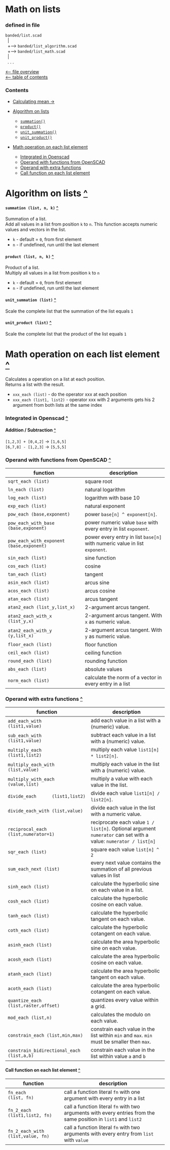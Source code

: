 Math on lists
=============

### defined in file
`banded/list.scad`\
` `| \
` `+--> `banded/list_algorithm.scad`\
` `+--> `banded/list_math.scad`\
` `| \
` `. . .

[<-- file overview](file_overview.md)\
[<-- table of contents](contents.md)

### Contents
[contents]: #contents "Up to Contents"
- [Calculating mean ->](mean.md)

- [Algorithm on lists](#algorithm-on-lists-)
  - [`summation()`][summation]
  - [`product()`][product]
  - [`unit_summation()`][unit_summation]
  - [`unit_product()`][unit_product]
- [Math operation on each list element](#math-operation-on-each-list-element-)
  - [Integrated in Openscad](#integrated-in-openscad-)
  - [Operand with functions from OpenSCAD](#operand-with-functions-from-openscad-)
  - [Operand with extra functions](#operand-with-extra-functions-)
  - [Call function on each list element](#call-function-on-each-list-element-)


Algorithm on lists [^][contents]
================================

#### `summation (list, n, k)` [^][contents]
[summation]: #summation-list-n-k-
Summation of a list.\
Add all values in a list from position `k` to `n`.
This function accepts numeric values and vectors in the list.
- `k` - default = `0`, from first element
- `n` - if undefined, run until the last element

#### `product (list, n, k)` [^][contents]
[product]: #product-list-n-k-
Product of a list.\
Multiply all values in a list from position `k` to `n`
- `k` - default = `0`, from first element
- `n` - if undefined, run until the last element

#### `unit_summation (list)` [^][contents]
[unit_summation]: #unit_summation-list-
Scale the complete list that the summation of the list equals `1`

#### `unit_product (list)` [^][contents]
[unit_product]: #unit_product-list-
Scale the complete list that the product of the list equals `1`


Math operation on each list element [^][contents]
=================================================

Calculates a operation on a list at each position.\
Returns a list with the result.
- `xxx_each (list)`         - do the operator xxx at each position
- `xxx_each (list1, list2)` - operator xxx with 2 arguments gets his 2 argument from both lists at the same index

### Integrated in Openscad [^][contents]

#### Addition / Subtraction [^][contents]
`[1,2,3] + [0,4,2]` -> `[1,6,5]`\
`[6,7,8] - [1,2,3]` -> `[5,5,5]`


### Operand with functions from OpenSCAD [^][contents]

| function                                 | description
|------------------------------------------|-------------
| `sqrt_each (list)`                       | square root
| `ln_each (list)`                         | natural logarithm
| `log_each (list)`                        | logarithm with base 10
| `exp_each (list)`                        | natural exponent
| `pow_each (base,exponent)`               | power `base[n] ^ exponent[n]`.
| `pow_each_with_base     (base,exponent)` | power numeric value `base` with every entry in list `exponent`.
| `pow_each_with_exponent (base,exponent)` | power every entry in list `base[n]` with numeric value in list `exponent`.
| `sin_each (list)`                        | sine function
| `cos_each (list)`                        | cosine
| `tan_each (list)`                        | tangent
| `asin_each (list)`                       | arcus sine
| `acos_each (list)`                       | arcus cosine
| `atan_each (list)`                       | arcus tangent
| `atan2_each (list_y,list_x)`             | 2-argument arcus tangent.
| `atan2_each_with_x (list_y,x)`           | 2-argument arcus tangent. With `x` as numeric value.
| `atan2_each_with_y (y,list_x)`           | 2-argument arcus tangent. With `y` as numeric value.
| `floor_each (list)`                      | floor function
| `ceil_each (list)`                       | ceiling function
| `round_each (list)`                      | rounding function
| `abs_each (list)`                        | absolute values
| `norm_each (list)`                       | calculate the norm of a vector in every entry in a list


### Operand with extra functions [^][contents]

| function                             | description
|--------------------------------------|-------------
| `add_each_with      (list1,value)`   | add each value in a list with a (numeric) value.
| `sub_each_with      (list1,value)`   | subtract each value in a list with a (numeric) value.
| `multiply_each      (list1,list2)`   | multiply each value `list1[n] * list2[n]`.
| `multiply_each_with (list,value)`    | multiply each value in the list with a (numeric) value.
| `multiply_with_each (value,list)`    | multiply a value with each value in the list.
| `divide_each      (list1,list2)`     | divide each value `list1[n] / list2[n]`.
| `divide_each_with (list,value)`      | divide each value in the list with a numeric value.
| `reciprocal_each (list,numerator=1)` | reciprocate each value `1 / list[n]`. Optional argument `numerator` can set with a value: `numerator / list[n]`
| `sqr_each (list)`                    | square each value `list[n] ^ 2`
| `sum_each_next (list)`               | every next value contains the summation of all previous values in list
| `sinh_each (list)`                   | calculate the hyperbolic sine on each value in a list.
| `cosh_each (list)`                   | calculate the hyperbolic cosine on each value.
| `tanh_each (list)`                   | calculate the hyperbolic tangent on each value.
| `coth_each (list)`                   | calculate the hyperbolic cotangent on each value.
| `asinh_each (list)`                  | calculate the area hyperbolic sine on each value.
| `acosh_each (list)`                  | calculate the area hyperbolic cosine on each value.
| `atanh_each (list)`                  | calculate the area hyperbolic tangent on each value.
| `acoth_each (list)`                  | calculate the area hyperbolic cotangent on each value.
| `quantize_each (list,raster,offset)` | quantizes every value within a grid.
| `mod_each (list,n)`                  | calculates the modulo on each value.
| `constrain_each (list,min,max)`      | constrain each value in the list within `min` and `max`. `min` must be smaller then `max`.
| `constrain_bidirectional_each (list,a,b)` | constrain each value in the list within value `a` and `b`


#### Call function on each list element [^][contents]

| function                           | description
|------------------------------------|-------------
| `fn_each        (list, fn)`        | call a function literal `fn` with one argument with every entry in a list
| `fn_2_each      (list1,list2, fn)` | call a function literal `fn` with two arguments with every entries from the same position in `list1` and `list2`
| `fn_2_each_with (list,value, fn)`  | call a function literal `fn` with two arguments with every entry from `list` with `value`

